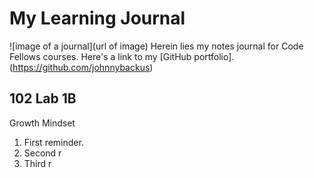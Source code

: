 # My Learning Journal
![image of a journal](url of image)
Herein lies my notes journal for Code Fellows courses.
Here's a link to my [GitHub portfolio].(https://github.com/johnnybackus)
## 102 Lab 1B
Growth Mindset
1. First reminder.
2. Second r
3. Third r

   
